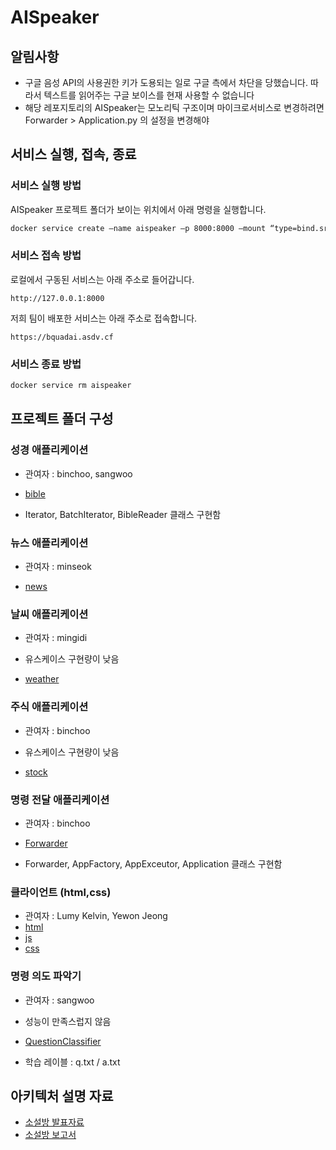 # AISpeaker

## 알림사항

- 구글 음성 API의 사용권한 키가 도용되는 일로 구글 측에서 차단을 당했습니다. 따라서 텍스트를 읽어주는 구글 보이스를 현재 사용할 수 없습니다
- 해당 레포지토리의 AISpeaker는 모노리틱 구조이며 마이크로서비스로 변경하려면 Forwarder > Application.py 의 설정을 변경해야  

## 서비스 실행, 접속, 종료

### 서비스 실행 방법

AISpeaker 프로젝트 폴더가 보이는 위치에서 아래 명령을 실행합니다. 

```bash
docker service create —name aispeaker –p 8000:8000 —mount “type=bind.src=$(pwd)/AISpeaker,dst=/myservice” xentai/aispeaker
```

### 서비스 접속 방법

로컬에서 구동된 서비스는 아래 주소로 들어갑니다.

```http
http://127.0.0.1:8000
```

저희 팀이 배포한 서비스는 아래 주소로 접속합니다.

```http
https://bquadai.asdv.cf
```

### 서비스 종료 방법

```bash
docker service rm aispeaker
```

## 프로젝트 폴더 구성

### 성경 애플리케이션

- 관여자 : binchoo, sangwoo

- [bible](https://github.com/binchoo/AISpeaker/tree/master/bible)

- Iterator, BatchIterator, BibleReader 클래스 구현함

### 뉴스 애플리케이션

- 관여자 : minseok

- [news](https://github.com/binchoo/AISpeaker/tree/master/news)

### 날씨 애플리케이션

- 관여자 : mingidi

- 유스케이스 구현량이 낮음

- [weather](https://github.com/binchoo/AISpeaker/tree/master/weather)

### 주식 애플리케이션

- 관여자 : binchoo

- 유스케이스 구현량이 낮음

- [stock](https://github.com/binchoo/AISpeaker/tree/master/stock)

### 명령 전달 애플리케이션

- 관여자 : binchoo

- [Forwarder](https://github.com/binchoo/AISpeaker/tree/master/Forwarder)

- Forwarder, AppFactory, AppExceutor, Application 클래스 구현함

### 클라이언트 (html,css)
- 관여자 : Lumy Kelvin, Yewon Jeong
- [html](https://github.com/binchoo/AISpeaker/tree/master/speakerapp/templates)
- [js](https://github.com/binchoo/AISpeaker/tree/master/static/js)
- [css](https://github.com/binchoo/AISpeaker/tree/master/static/css)

### 명령 의도 파악기

- 관여자 : sangwoo

- 성능이 만족스럽지 않음

- [QuestionClassifier](https://github.com/binchoo/AISpeaker/tree/master/QuestionClassifier)

- 학습 레이블 : q.txt / a.txt

## 아키텍처 설명 자료

- [소설방 발표자료](https://drive.google.com/file/d/1oTqX2iZjI77aaep84KNxqaxkEoFCdRdW/view?usp=sharing)
- [소설방 보고서](https://drive.google.com/file/d/158pfaQDcUGcCsmSnZP_jNf2ylIhf4cyi/view?usp=sharing)


